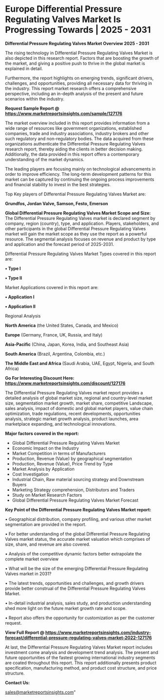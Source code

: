   # Europe Differential Pressure Regulating Valves Market Is Progressing Towards | 2025 - 2031

<Strong> Differential Pressure Regulating Valves Market Overview 2025 - 2031</strong>

The rising technology in Differential Pressure Regulating Valves Market is also depicted in this research report. Factors that are boosting the growth of the market, and giving a positive push to thrive in the global market is explained in detail.

Furthermore, the report highlights on emerging trends, significant drivers, challenges, and opportunities, providing all necessary data for thriving in the industry. This report market research offers a comprehensive perspective, including an in-depth analysis of the present and future scenarios within the industry.

<strong>Request Sample Report @ <a href=https://www.marketreportsinsights.com/sample/127176>https://www.marketreportsinsights.com/sample/127176</a></strong>

The market overview included in this report provides information from a wide range of resources like government organizations, established companies, trade and industry associations, industry brokers and other such regulatory and non-regulatory bodies. The data acquired from these organizations authenticate the Differential Pressure Regulating Valves research report, thereby aiding the clients in better decision making. Additionally, the data provided in this report offers a contemporary understanding of the market dynamics.

The leading players are focusing mainly on technological advancements in order to improve efficiency. The long-term development patterns for this market can be captured by continuing the ongoing process improvements and financial stability to invest in the best strategies.

Top Key players of Differential Pressure Regulating Valves Market are:

<strong>Grundfos, Jordan Valve, Samson, Festo, Emerson</strong>

<strong><b>Global Differential Pressure Regulating Valves Market Scope and Size:</b></strong>
The Differential Pressure Regulating Valves market is declared segment by company, region (country), type, and application. Players, stakeholders, and other participants in the global Differential Pressure Regulating Valves market will gain the market scope as they use the report as a powerful resource. The segmental analysis focuses on revenue and product by type and application and the forecast period of 2025-2031.

Differential Pressure Regulating Valves Market Types covered in this report are:

<strong>• Type I

• Type II</strong>

Market Applications covered in this report are:

<strong>• Application I

• Application II</strong> 

Regional Analysis

<strong>North America</strong> (the United States, Canada, and Mexico)

<strong>Europe</strong> (Germany, France, UK, Russia, and Italy)

<strong>Asia-Pacific</strong> (China, Japan, Korea, India, and Southeast Asia)

<strong>South America</strong> (Brazil, Argentina, Colombia, etc.)

<strong>The Middle East and Africa</strong> (Saudi Arabia, UAE, Egypt, Nigeria, and South Africa)

<strong>Go For Interesting Discount Here: <a href=https://www.marketreportsinsights.com/discount/127176>https://www.marketreportsinsights.com/discount/127176</a></strong>

The Differential Pressure Regulating Valves market report provides a detailed analysis of global market size, regional and country-level market size, segmentation market growth, market share, competitive Landscape, sales analysis, impact of domestic and global market players, value chain optimization, trade regulations, recent developments, opportunities analysis, strategic market growth analysis, product launches, area marketplace expanding, and technological innovations.

<strong><b>Major factors covered in the report:</b></strong>
<ul>
  <li>Global Differential Pressure Regulating Valves Market </li>
  <li>Economic Impact on the Industry</li>
  <li>Market Competition in terms of Manufacturers</li>
  <li>Production, Revenue (Value) by geographical segmentation</li>
  <li>Production, Revenue (Value), Price Trend by Type</li>
  <li>Market Analysis by Application</li>
  <li>Cost Investigation</li>
  <li>Industrial Chain, Raw material sourcing strategy and Downstream Buyers</li>
  <li>Marketing Strategy comprehension, Distributors and Traders</li>
  <li>Study on Market Research Factors</li>
  <li>Global Differential Pressure Regulating Valves Market Forecast</li>
</ul>

<strong><b>Key Point of the Differential Pressure Regulating Valves Market report:</b></strong>

• Geographical distribution, company profiling, and various other market segmentation are provided in the report.

• For better understanding of the global Differential Pressure Regulating Valves market status, the accurate market valuation which comprises of size, share, and revenue are also covered.

• Analysis of the competitive dynamic factors better extrapolate the complete market overview

• What will be the size of the emerging Differential Pressure Regulating Valves market in 2031?

• The latest trends, opportunities and challenges, and growth drivers provide better construal of the Differential Pressure Regulating Valves Market.

• In-detail industrial analysis, sales study, and production understanding shed more light on the future market growth rate and scope.

• Report also offers the opportunity for customization as per the customer request.

<strong><b>View Full Report @ <a href=https://www.marketreportsinsights.com/industry-forecast/differential-pressure-regulating-valves-market-2022-127176>https://www.marketreportsinsights.com/industry-forecast/differential-pressure-regulating-valves-market-2022-127176</a></b></strong>


At last, the Differential Pressure Regulating Valves Market report includes investment come analysis and development trend analysis. The present and future opportunities of the fastest growing international industry segments are coated throughout this report. This report additionally presents product specification, manufacturing method, and product cost structure, and price structure.

<strong>Contact Us:</strong>

sales@marketreportsinsights.com"
